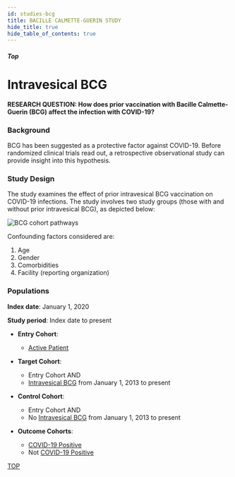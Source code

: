 ```yaml
---
id: studies-bcg
title: BACILLE CALMETTE-GUERIN STUDY
hide_title: true
hide_table_of_contents: true
---
```


##### Top

<h1>Intravesical <span>BCG</span></h1>

**RESEARCH QUESTION: How does prior vaccination with Bacille Calmette-Guerin (BCG) affect the infection with COVID-19?**

### Background

BCG has been suggested as a protective factor against COVID-19. Before randomized clinical trials read out, a retrospective observational study can provide insight into this hypothesis.

### Study Design

The study examines the effect of prior intravesical BCG vaccination on COVID-19 infections. The study involves two study groups (those with and without prior intravesical BCG), as depicted below:

![BCG cohort pathways](bcg_cohorts.png)

Confounding factors considered are:

1. Age
2. Gender
3. Comorbidities
4. Facility (reporting organization)

### Populations

**Index date**: January 1, 2020

**Study period**: Index date to present

* **Entry Cohort**:
  * [Active Patient](/docs/cohorts#active-patient)

* **Target Cohort**:
  * Entry Cohort AND
  * [Intravesical BCG](/docs/cohorts#intravesical-bcg) from January 1, 2013 to present

* **Control Cohort**:
  * Entry Cohort AND
  * No [Intravesical BCG](/docs/cohorts#intravesical-bcg) from January 1, 2013 to present

* **Outcome Cohorts**:
  * [COVID-19 Positive](/docs/cohorts#covid-19-positive)
  * Not [COVID-19 Positive](/docs/cohorts#covid-19-positive)

[TOP](#top)